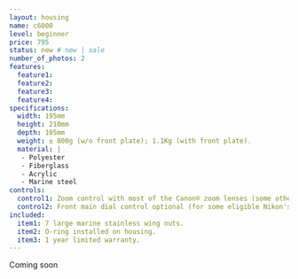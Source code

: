 ```yaml
---
layout: housing
name: c6000
level: beginner
price: 795
status: new # new | sale
number_of_photos: 2
features:
  feature1:
  feature2:
  feature3:
  feature4:
specifications:
  width: 195mm
  height: 210mm
  depth: 105mm
  weight: ± 800g (w/o front plate); 1.1Kg (with front plate).
  material: |
   - Polyester
   - Fiberglass
   - Acrylic
   - Marine steel
controls:
  control1: Zoom control with most of the Canon® zoom lenses (some other brands can be eligible too) optional.
  control2: Front main dial control optional (for some eligible Nikon's models).
included:
  item1: 7 large marine stainless wing nuts.
  item2: O-ring installed on housing.
  item3: 1 year limited warranty.
---
```

Coming soon
